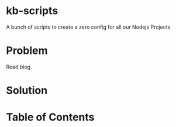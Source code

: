 # kb-scripts
A bunch of scripts to create a zero config for all our Nodejs Projects


# Problem
Read blog

# Solution


# Table of Contents

